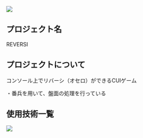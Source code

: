 ![](https://img.shields.io/badge/build-passing-green)


## プロジェクト名

REVERSI

<!-- プロジェクトについて -->

## プロジェクトについて

コンソール上でリバーシ（オセロ）ができるCUIゲーム

・番兵を用いて、盤面の処理を行っている

## 使用技術一覧

<!-- シールド一覧 -->
<p style="display: inline">
  <!-- フロントエンドのフレームワーク -->
  <!-- バックエンドのフレームワーク -->
  <!-- バックエンドの言語 -->
  <img src="https://img.shields.io/badge/-C++-yellow.svg?logo=cpp&style=for-the-badge">
  <!-- ミドルウェア -->
  <!-- インフラ -->
</p>
